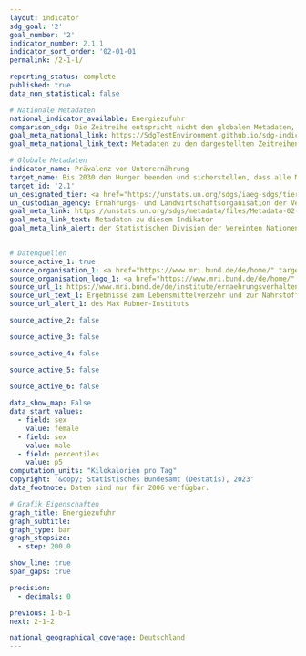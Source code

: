 ```yaml
---
layout: indicator    
sdg_goal: '2'    
goal_number: '2'    
indicator_number: 2.1.1    
indicator_sort_order: '02-01-01'    
permalink: /2-1-1/    

reporting_status: complete    
published: true    
data_non_statistical: false    

# Nationale Metadaten    
national_indicator_available: Energiezufuhr    
comparison_sdg: Die Zeitreihe entspricht nicht den globalen Metadaten, bietet aber zusätzliche Informationen.    
goal_meta_national_link: https://SdgTestEnvironment.github.io/sdg-indicators/public/Meta/2.1.1.pdf
goal_meta_national_link_text: Metadaten zu den dargestellten Zeitreihen    

# Globale Metadaten    
indicator_name: Prävalenz von Unterernährung    
target_name: Bis 2030 den Hunger beenden und sicherstellen, dass alle Menschen, insbesondere die Armen und Menschen in prekären Situationen, einschließlich Kleinkindern, ganzjährig Zugang zu sicheren, nährstoffreichen und ausreichenden Nahrungsmitteln haben    
target_id: '2.1'    
un_designated_tier: <a href="https://unstats.un.org/sdgs/iaeg-sdgs/tier-classification/" title="Klicken Sie hier um weitere Informationen zur UN-Tier-Klassifikation zu erhalten." target="_blank" onclick="return confirm_alert('der Statisischen Devision der Vereinten Nationen','De')>Tier I</a>    
un_custodian_agency: Ernährungs- und Landwirtschaftsorganisation der Vereinten Nationen (FAO)    
goal_meta_link: https://unstats.un.org/sdgs/metadata/files/Metadata-02-01-01.pdf    
goal_meta_link_text: Metadaten zu diesem Indikator    
goal_meta_link_alert: der Statistischen Division der Vereinten Nationen    
    

# Datenquellen
source_active_1: true
source_organisation_1: <a href="https://www.mri.bund.de/de/home/" target="_blank" onclick="return confirm_alert('des Max Rubner-Instituts');"> Max Rubner-Institut </a>
source_organisation_logo_1: <a href="https://www.mri.bund.de/de/home/" target="_blank" onclick="return confirm_alert('des Max Rubner-Instituts');"><img src="https://g205sdgs.github.io/sdg-indicators/public/OrgImgDe/mri.png" alt="Logo mri" style="height:60px; width:148px"/></a>
source_url_1: https://www.mri.bund.de/de/institute/ernaehrungsverhalten/forschungsprojekte/nvsii/erg-verzehr-naehrstoffe/
source_url_text_1: Ergebnisse zum Lebensmittelverzehr und zur Nährstoffzufuhr der NVS II
source_url_alert_1: des Max Rubner-Instituts

source_active_2: false

source_active_3: false

source_active_4: false

source_active_5: false

source_active_6: false
    
data_show_map: False    
data_start_values: 
  - field: sex
    value: female
  - field: sex
    value: male
  - field: percentiles
    value: p5    
computation_units: "Kilokalorien pro Tag"    
copyright: '&copy; Statistisches Bundesamt (Destatis), 2023'    
data_footnote: Daten sind nur für 2006 verfügbar.    

# Grafik Eigenschaften    
graph_title: Energiezufuhr
graph_subtitle:     
graph_type: bar
graph_stepsize: 
  - step: 200.0    

show_line: true
span_gaps: true

precision:
  - decimals: 0    

previous: 1-b-1    
next: 2-1-2    

national_geographical_coverage: Deutschland    
---
```


<span></span>